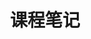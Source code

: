 ---
layout: post-index
permalink: /learn/
category: learn
title: 课程笔记
tagline: 博文列表
tags: [Open Course,课程]
---
